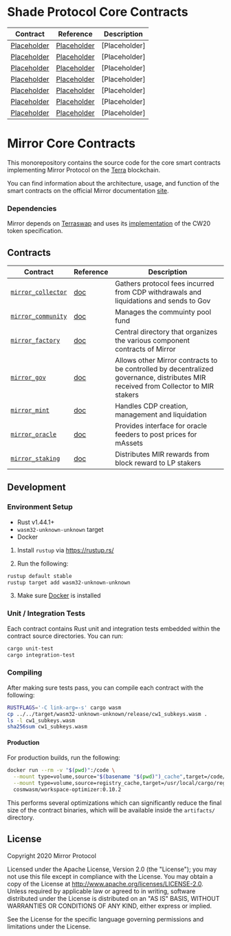 # Shade Protocol Core Contracts
| Contract                                            | Reference                                              | Description                                                                                                                        |
| --------------------------------------------------- | ------------------------------------------------------ | ---------------------------------------------------------------------------------------------------------------------------------- |
| [Placeholder]()  | [Placeholder]() | [Placeholder]                                              |
| [Placeholder]() | [Placeholder]() | [Placeholder]                                                                                             |
| [Placeholder]()     | [Placeholder]()  | [Placeholder]                                                        |
| [Placeholder]()            | [Placeholder]()      | [Placeholder] |
| [Placeholder]()        | [Placeholder]()      | [Placeholder]                                                                                  |
|[Placeholder]()        | [Placeholder]()   | [Placeholder]                                                                 |
| [Placeholder]()     | [Placeholder]()   |[Placeholder]                                                                           |          


# Mirror Core Contracts

This monorepository contains the source code for the core smart contracts implementing Mirror Protocol on the [Terra](https://terra.money) blockchain.

You can find information about the architecture, usage, and function of the smart contracts on the official Mirror documentation [site](https://docs.mirror.finance/contracts/architecture).

### Dependencies

Mirror depends on [Terraswap](https://terraswap.io) and uses its [implementation](https://github.com/terraswap/terraswap) of the CW20 token specification.

## Contracts

| Contract                                            | Reference                                              | Description                                                                                                                        |
| --------------------------------------------------- | ------------------------------------------------------ | ---------------------------------------------------------------------------------------------------------------------------------- |
| [`mirror_collector`](./contracts/mirror_collector)  | [doc](https://docs.mirror.finance/contracts/collector) | Gathers protocol fees incurred from CDP withdrawals and liquidations and sends to Gov                                              |
| [`mirror_community`](../contracts/mirror_community) | [doc](https://docs.mirror.finance/contracts/community) | Manages the commuinty pool fund                                                                                                    |
| [`mirror_factory`](./contracts/mirror_factory)      | [doc](https://docs.mirror.finance/contracts/factory)   | Central directory that organizes the various component contracts of Mirror                                                         |
| [`mirror_gov`](./contracts/mirror_gov)              | [doc](https://docs.mirror.finance/contracts/gov)       | Allows other Mirror contracts to be controlled by decentralized governance, distributes MIR received from Collector to MIR stakers |
| [`mirror_mint`](./contracts/mirror_mint)            | [doc](https://docs.mirror.finance/contracts/mint)      | Handles CDP creation, management and liquidation                                                                                   |
| [`mirror_oracle`](./contracts/mirror_oracle)        | [doc](https://docs.mirror.finance/contracts/oracle)    | Provides interface for oracle feeders to post prices for mAssets                                                                   |
| [`mirror_staking`](./contracts/mirror_staking)      | [doc](https://docs.mirror.finance/contracts/staking)   | Distributes MIR rewards from block reward to LP stakers                                                                            |

## Development

### Environment Setup

- Rust v1.44.1+
- `wasm32-unknown-unknown` target
- Docker

1. Install `rustup` via https://rustup.rs/

2. Run the following:

```sh
rustup default stable
rustup target add wasm32-unknown-unknown
```

3. Make sure [Docker](https://www.docker.com/) is installed

### Unit / Integration Tests

Each contract contains Rust unit and integration tests embedded within the contract source directories. You can run:

```sh
cargo unit-test
cargo integration-test
```

### Compiling

After making sure tests pass, you can compile each contract with the following:

```sh
RUSTFLAGS='-C link-arg=-s' cargo wasm
cp ../../target/wasm32-unknown-unknown/release/cw1_subkeys.wasm .
ls -l cw1_subkeys.wasm
sha256sum cw1_subkeys.wasm
```

#### Production

For production builds, run the following:

```sh
docker run --rm -v "$(pwd)":/code \
  --mount type=volume,source="$(basename "$(pwd)")_cache",target=/code/target \
  --mount type=volume,source=registry_cache,target=/usr/local/cargo/registry \
  cosmwasm/workspace-optimizer:0.10.2
```

This performs several optimizations which can significantly reduce the final size of the contract binaries, which will be available inside the `artifacts/` directory.

## License

Copyright 2020 Mirror Protocol

Licensed under the Apache License, Version 2.0 (the "License"); you may not use this file except in compliance with the License. You may obtain a copy of the License at http://www.apache.org/licenses/LICENSE-2.0. Unless required by applicable law or agreed to in writing, software distributed under the License is distributed on an "AS IS" BASIS, WITHOUT WARRANTIES OR CONDITIONS OF ANY KIND, either express or implied.

See the License for the specific language governing permissions and limitations under the License.

